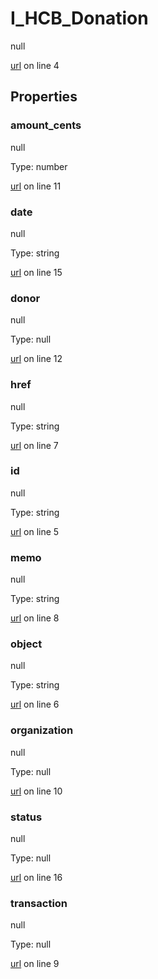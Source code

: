 # I_HCB_Donation

null 

[url](https://github.com/devramsean0/hcb.js/blob/f7fd3c0/src/api_schemas/donation.ts#L4) on line 4  

## Properties
### amount_cents

null 

Type: number  

[url](https://github.com/devramsean0/hcb.js/blob/f7fd3c0/src/api_schemas/donation.ts#L11) on line 11  

### date

null 

Type: string  

[url](https://github.com/devramsean0/hcb.js/blob/f7fd3c0/src/api_schemas/donation.ts#L15) on line 15  

### donor

null 

Type: null  

[url](https://github.com/devramsean0/hcb.js/blob/f7fd3c0/src/api_schemas/donation.ts#L12) on line 12  

### href

null 

Type: string  

[url](https://github.com/devramsean0/hcb.js/blob/f7fd3c0/src/api_schemas/donation.ts#L7) on line 7  

### id

null 

Type: string  

[url](https://github.com/devramsean0/hcb.js/blob/f7fd3c0/src/api_schemas/donation.ts#L5) on line 5  

### memo

null 

Type: string  

[url](https://github.com/devramsean0/hcb.js/blob/f7fd3c0/src/api_schemas/donation.ts#L8) on line 8  

### object

null 

Type: string  

[url](https://github.com/devramsean0/hcb.js/blob/f7fd3c0/src/api_schemas/donation.ts#L6) on line 6  

### organization

null 

Type: null  

[url](https://github.com/devramsean0/hcb.js/blob/f7fd3c0/src/api_schemas/donation.ts#L10) on line 10  

### status

null 

Type: null  

[url](https://github.com/devramsean0/hcb.js/blob/f7fd3c0/src/api_schemas/donation.ts#L16) on line 16  

### transaction

null 

Type: null  

[url](https://github.com/devramsean0/hcb.js/blob/f7fd3c0/src/api_schemas/donation.ts#L9) on line 9  
